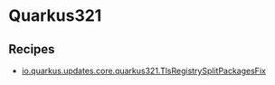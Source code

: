 # Quarkus321

## Recipes

* [io.quarkus.updates.core.quarkus321.TlsRegistrySplitPackagesFix](./tlsregistrysplitpackagesfix.md)


